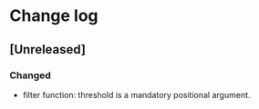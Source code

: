 # Change log

## [Unreleased]
### Changed
- filter function: threshold is a mandatory positional argument.
